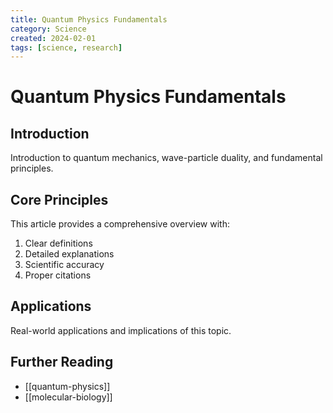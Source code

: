 ```yaml
---
title: Quantum Physics Fundamentals
category: Science
created: 2024-02-01
tags: [science, research]
---
```


# Quantum Physics Fundamentals

## Introduction

Introduction to quantum mechanics, wave-particle duality, and fundamental principles.

## Core Principles

This article provides a comprehensive overview with:

1. Clear definitions
2. Detailed explanations
3. Scientific accuracy
4. Proper citations

## Applications

Real-world applications and implications of this topic.

## Further Reading

- [[quantum-physics]]
- [[molecular-biology]]
